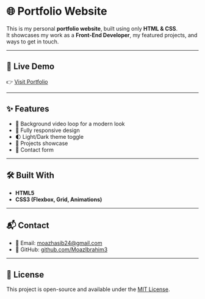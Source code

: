# 🌐 Portfolio Website

This is my personal **portfolio website**, built using only **HTML & CSS**.  
It showcases my work as a **Front-End Developer**, my featured projects, and ways to get in touch.

---

## 🚀 Live Demo
👉 [Visit Portfolio](https://moazibrahim.netlify.app/)

---

## ✨ Features
- 🎥 Background video loop for a modern look  
- 📱 Fully responsive design  
- 🌓 Light/Dark theme toggle  
- 📑 Projects showcase  
- 📧 Contact form  

---

## 🛠️ Built With
- **HTML5**  
- **CSS3 (Flexbox, Grid, Animations)**  

---

## 📬 Contact
- 📧 Email: [moazhasib24@gmail.com](mailto:moazhasib24@gmail.com)  
- 🐙 GitHub: [github.com/MoazIbrahim3](https://github.com/MoazIbrahim3)  

---

## 📝 License
This project is open-source and available under the [MIT License](LICENSE).
